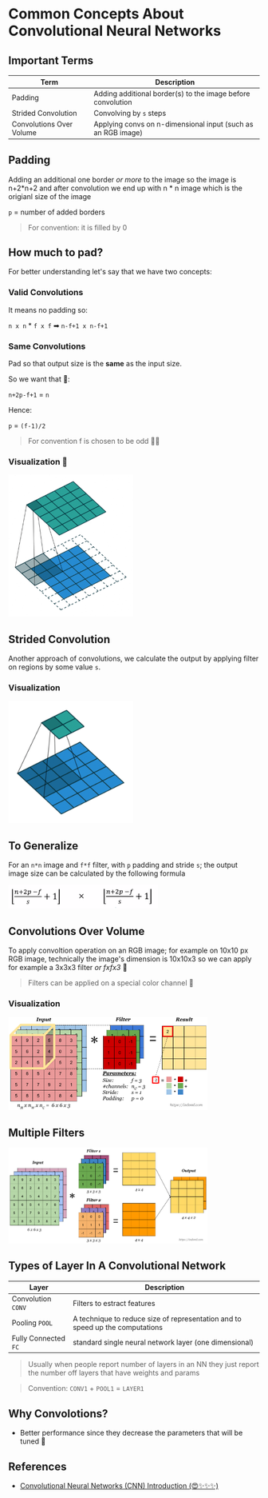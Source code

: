 # Common Concepts About Convolutional Neural Networks

## Important Terms
| Term                | Description   |
| ------------------- |---------------|
| Padding             | Adding additional border(s) to the image before convolution  |
| Strided Convolution | Convolving by `s` steps |
| Convolutions Over Volume | Applying convs on n-dimensional input (such as an RGB image) |

## Padding
Adding an additional one border _or more_ to the image so the image is n+2*n+2 and after convolution we end up with n * n image which is the origianl size of the image

`p` = number of added borders

> For convention: it is filled by 0

## How much to pad?
For better understanding let's say that we have two concepts:

### Valid Convolutions
It means no padding so:

`n x n`  *  `f x f`  ➡  `n-f+1 x n-f+1`

### Same Convolutions
Pad so that output size is the **same** as the input size.

So we want that 🧐: 

`n+2p-f+1` = `n`

Hence:

`p` = `(f-1)/2`

> For convention f is chosen to be odd 👩‍🚀


### Visualization 👀
<img src="../res/Conv.gif" width="250"  />


## Strided Convolution
Another approach of convolutions, we calculate the output by applying filter on regions by some value `s`. 

### Visualization 
<img src="../res/StridedConv.gif" width="250"  />


## To Generalize

For an `n*n` image and `f*f` filter, with `p` padding and stride `s`; the output image size can be calculated by the following formula

<img src="../res/ConvResult.PNG" width="300"  />

## Convolutions Over Volume
To apply convoltion operation on an RGB image; for example on 10x10 px RGB image, technically the image's dimension is 10x10x3 so we can apply for example a 3x3x3 filter _or fxfx3_ 🤳


> Filters can be applied on a special color channel 🎨

### Visualization

<img src="../res/ConvVolume.png" width="400"  />

## Multiple Filters

<img src="../res/ConvMulti.png" width="400"  />


## Types of Layer In A Convolutional Network

| Layer                | Description   |
| -------------------- |---------------|
| Convolution `CONV`   | Filters to estract features |
| Pooling `POOL`       | A technique to reduce size of representation and to speed up the computations |
| Fully Connected `FC` | standard single neural network layer (one dimensional) |



> Usually when people report number of layers in an NN they just report the number off layers that have weights and params 

> Convention: `CONV1` + `POOL1` = `LAYER1`

## Why Convolotions?
- Better performance since they decrease the parameters that will be tuned 💫


## References
- [Convolutional Neural Networks (CNN) Introduction (😍✨✨✨)](https://indoml.com/2018/03/07/student-notes-convolutional-neural-networks-cnn-introduction/)